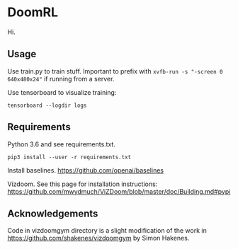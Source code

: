 # DoomRL
Hi.

## Usage
Use train.py to train stuff. Important to prefix with `xvfb-run -s "-screen 0 640x480x24"` if running from a server.

Use tensorboard to visualize training:

```
tensorboard --logdir logs
```

## Requirements
Python 3.6 and see requirements.txt.

```
pip3 install --user -r requirements.txt
```

Install baselines.
https://github.com/openai/baselines

Vizdoom.
See this page for installation instructions: https://github.com/mwydmuch/ViZDoom/blob/master/doc/Building.md#pypi

## Acknowledgements
Code in vizdoomgym directory is a slight modification of the work in https://github.com/shakenes/vizdoomgym by Simon Hakenes.
